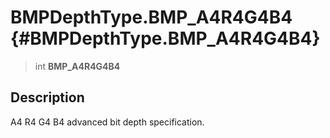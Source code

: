 BMPDepthType.BMP\_A4R4G4B4 {#BMPDepthType.BMP_A4R4G4B4}
==========================

> int **BMP\_A4R4G4B4**

Description
-----------

A4 R4 G4 B4 advanced bit depth specification.
